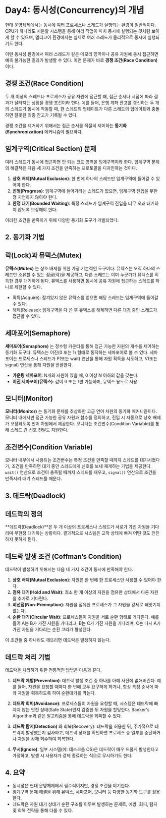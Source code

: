 # Day4: 동시성(Concurrency)의 개념

현대 운영체제에서는 동시에 여러 프로세스나 스레드가 실행되는 환경이 일반적이다. CPU가 하나라도 시분할 시스템을 통해 여러 작업이 마치 동시에 실행되는 것처럼 보이게 할 수 있으며, 멀티코어 환경에서는 실제로 여러 스레드가 물리적으로 동시에 실행되기도 한다.

이런 동시성 환경에서 여러 스레드가 같은 메모리 영역이나 공유 자원에 동시 접근하면 예측 불가능한 결과가 발생할 수 있다. 이런 문제가 바로 **경쟁 조건(Race Condition)** 이다.

## 경쟁 조건(Race Condition)

두 개 이상의 스레드나 프로세스가 공유 자원에 접근할 때, 접근 순서나 시점에 따라 결과가 달라지는 상황을 경쟁 조건이라 한다. 예를 들어, 은행 계좌 잔고를 갱신하는 두 개의 스레드가 동시에 작동할 때, 한 스레드의 업데이트가 다른 스레드의 업데이트와 충돌하면 잘못된 최종 잔고가 기록될 수 있다.

경쟁 조건을 제거하기 위해서는 접근 순서를 적절히 제어하는 **동기화(Synchronization)** 메커니즘이 필요하다.

## 임계구역(Critical Section) 문제

여러 스레드가 동시에 접근하면 안 되는 코드 영역을 임계구역이라 한다. 임계구역 문제의 해결책은 다음 세 가지 조건을 만족하는 프로토콜을 디자인하는 것이다.

1. **상호 배제(Mutual Exclusion)**: 한 번에 하나의 스레드만 임계구역에 들어갈 수 있어야 한다.
2. **진행(Progress)**: 임계구역에 들어가려는 스레드가 없으면, 임계구역 진입을 무한정 지연하지 않아야 한다.
3. **한정 대기(Bounded Waiting)**: 특정 스레드가 임계구역 진입을 너무 오래 대기하지 않도록 보장해야 한다.

이러한 조건을 만족하기 위해 다양한 동기화 도구가 개발되었다.

## 2. 동기화 기법

## 락(Lock)과 뮤텍스(Mutex)

**뮤텍스(Mutex)** 는 상호 배제를 위한 가장 기본적인 도구이다. 뮤텍스는 오직 하나의 스레드만 소유할 수 있는 잠금(락)을 제공하고, 다른 스레드는 이미 누군가가 뮤텍스를 획득한 경우 대기하게 된다. 뮤텍스를 사용하면 동시에 공유 자원에 접근하는 스레드를 하나로 제한할 수 있다.

- 획득(Acquire): 잠겨있지 않은 뮤텍스를 얻으면 해당 스레드는 임계구역에 들어갈 수 있다.
- 해제(Release): 임계구역을 다 쓴 후 뮤텍스를 해제하면 다른 대기 중인 스레드가 접근할 수 있다.

## 세마포어(Semaphore)

**세마포어(Semaphore)** 는 정수형 카운터를 통해 접근 가능한 자원의 개수를 제어하는 동기화 도구다. 뮤텍스는 이진(0 또는 1) 형태로 동작하는 세마포어로 볼 수 있다. 세마포어는 프로세스나 스레드가 P(또는 wait) 연산을 통해 자원 획득을 시도하고, V(또는 signal) 연산을 통해 자원을 반환한다.

- **카운팅 세마포어**: N개의 자원이 있을 때, 0 이상 N 이하의 값을 갖는다.
- **이진 세마포어(뮤텍스)**: 값이 0 또는 1만 가능하며, 뮤텍스 용도로 사용.

## 모니터(Monitor)

**모니터(Monitor)** 는 동기화 문제를 추상화한 고급 언어 차원의 동기화 메커니즘이다. 모니터 내에서만 접근 가능한 공유 자원과 함수를 정의하고, 진입 시 자동으로 상호 배제가 보장되도록 언어 차원에서 제공한다. 모니터는 조건변수(Condition Variable)를 통해 스레드 간 신호 전달도 지원한다.

## 조건변수(Condition Variable)

모니터 내부에서 사용되는 조건변수는 특정 조건을 만족할 때까지 스레드를 대기시켰다가, 조건을 만족하면 대기 중인 스레드에게 신호를 보내 재개하는 기법을 제공한다. `wait()` 연산으로 조건이 충족될 때까지 스레드를 재우고, `signal()` 연산으로 조건을 만족시켜 대기 스레드를 깨운다.

## 3. 데드락(Deadlock)

## 데드락의 정의

**데드락(Deadlock)**은 두 개 이상의 프로세스나 스레드가 서로가 가진 자원을 기다리며 무한정 대기하는 상황이다. 결과적으로 시스템은 교착 상태에 빠져 어떤 것도 전진하지 못하게 된다.

## 데드락 발생 조건 (Coffman’s Condition)

데드락이 발생하기 위해서는 다음 네 가지 조건이 동시에 만족해야 한다.

1. **상호 배제(Mutual Exclusion)**: 자원은 한 번에 한 프로세스만 사용할 수 있어야 한다.
2. **점유 대기(Hold and Wait)**: 최소 한 개 이상의 자원을 점유한 상태에서 다른 자원을 추가로 기다린다.
3. **비선점(Non-Preemption)**: 자원을 점유한 프로세스가 그 자원을 강제로 빼앗기지 않는다.
4. **순환 대기(Circular Wait)**: 프로세스들이 자원을 서로 순환 형태로 기다린다. 예를 들어 A는 B가 가진 자원을 기다리고, B는 C가 가진 자원을 기다리며, C는 다시 A가 가진 자원을 기다리는 순환 고리가 형성된다.

이 조건들 중 하나라도 깨뜨리면 데드락은 발생하지 않는다.

## 데드락 처리 기법

데드락을 처리하기 위한 전통적인 방법은 다음과 같다.

1. **데드락 예방(Prevention)**: 데드락 발생 조건 중 하나를 아예 사전에 없애버린다. 예를 들어, 자원을 요청할 때마다 한 번에 모두 요구하게 하거나, 항상 특정 순서에 따라 자원을 획득하도록 하여 순환대기를 막는다.
2. **데드락 회피(Avoidance)**: 프로세스들이 자원을 요청할 때, 시스템은 데드락에 빠지지 않는 안전 상태(Safe State)인지 검증한 뒤 자원을 할당한다. Banker's Algorithm과 같은 알고리즘을 통해 데드락을 회피할 수 있다.

3. **데드락 탐지(Detection)** 와 회복(Recovery): 데드락을 허용한 뒤, 주기적으로 데드락이 발생했는지 검사하고, 데드락 상태를 확인하면 프로세스 중 일부를 중단하거나 자원을 강제 회수하여 회복한다.

4. **무시(Ignore)**: 일부 시스템(예: 데스크톱 OS)은 데드락이 매우 드물게 발생한다고 가정하고, 발생 시 사용자가 강제 종료하는 식으로 무시하기도 한다.

## 4. 요약

- 동시성은 현대 운영체제에서 필수적이지만, 경쟁 조건을 야기한다.
- 임계구역 문제 해결을 위해 뮤텍스, 세마포어, 모니터 등 다양한 동기화 도구를 활용한다.
- 데드락은 자원 대기 상태가 순환 구조를 이루며 발생하는 문제로, 예방, 회피, 탐지 및 회복 전략을 통해 다룰 수 있다.

